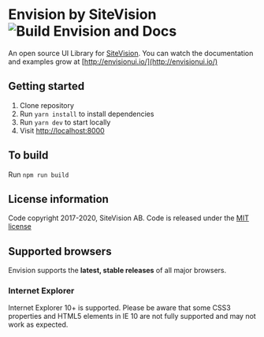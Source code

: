 # Envision by SiteVision ![Build Envision and Docs](https://github.com/sitevision/envision/workflows/Build%20Envision%20and%20Docs/badge.svg)

An open source UI Library for [SiteVision](https://www.sitevision.se/). You can watch the documentation and examples grow at [http://envisionui.io/](http://envisionui.io/)

## Getting started

1. Clone repository
2. Run `yarn install` to install dependencies
3. Run `yarn dev` to start locally
4. Visit [http://localhost:8000](http://localhost:8000)

## To build

Run `npm run build`

## License information

Code copyright 2017-2020, SiteVision AB. Code is released under the [MIT license](https://github.com/sitevision/envision/blob/master/LICENSE)

## Supported browsers

Envision supports the **latest, stable releases** of all major browsers.

### Internet Explorer

Internet Explorer 10+ is supported. Please be aware that some CSS3 properties and HTML5 elements in IE 10 are not fully supported and may not work as expected.
